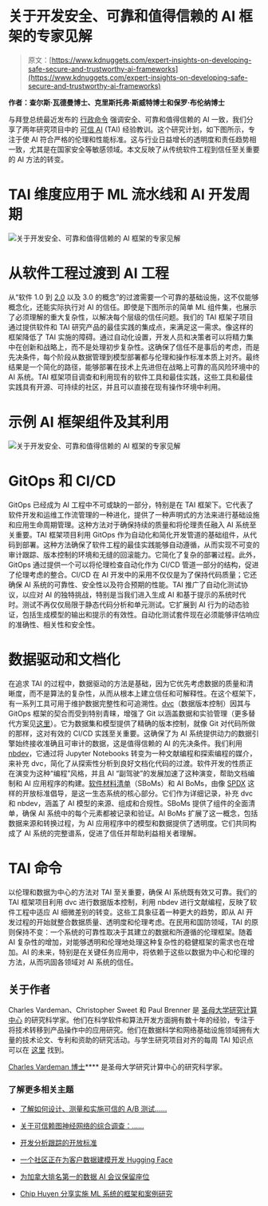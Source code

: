 # 关于开发安全、可靠和值得信赖的 AI 框架的专家见解

> 原文：[https://www.kdnuggets.com/expert-insights-on-developing-safe-secure-and-trustworthy-ai-frameworks](https://www.kdnuggets.com/expert-insights-on-developing-safe-secure-and-trustworthy-ai-frameworks)

**作者：查尔斯·瓦德曼博士、克里斯托弗·斯威特博士和保罗·布伦纳博士**

与拜登总统最近发布的 [行政命令](https://www.whitehouse.gov/briefing-room/presidential-actions/2023/10/30/executive-order-on-the-safe-secure-and-trustworthy-development-and-use-of-artificial-intelligence/) 强调安全、可靠和值得信赖的 AI 一致，我们分享了两年研究项目中的 [可信 AI](https://la3d.github.io/nuggets/posts/frameworks-reflection/) (TAI) 经验教训。这个研究计划，如下图所示，专注于使 AI 符合严格的伦理和性能标准。这与行业日益增长的透明度和责任趋势相一致，尤其是在国家安全等敏感领域。本文反映了从传统软件工程到信任至关重要的 AI 方法的转变。

# TAI 维度应用于 ML 流水线和 AI 开发周期

![关于开发安全、可靠和值得信赖的 AI 框架的专家见解](../Images/798e6d38adb8280bedba2f6f87d12238.png)

# 从软件工程过渡到 AI 工程

从“软件 1.0 到 [2.0](https://karpathy.medium.com/software-2-0-a64152b37c35) 以及 3.0 的概念”的过渡需要一个可靠的基础设施，这不仅能够概念化，还能实际执行对 AI 的信任。即使是下图所示的简单 ML 组件集，也展示了必须理解的重大复杂性，以解决每个层级的信任问题。我们的 TAI 框架子项目通过提供软件和 TAI 研究产品的最佳实践的集成点，来满足这一需求。像这样的框架降低了 TAI 实施的障碍。通过自动化设置，开发人员和决策者可以将精力集中在创新和战略上，而不是处理初步复杂性。这确保了信任不是事后的考虑，而是先决条件，每个阶段从数据管理到模型部署都与伦理和操作标准本质上对齐。最终结果是一个简化的路径，能够部署在技术上先进但在战略上可靠的高风险环境中的 AI 系统。TAI 框架项目调查和利用现有的软件工具和最佳实践，这些工具和最佳实践具有开源、可持续的社区，并且可以直接在现有操作环境中利用。

# 示例 AI 框架组件及其利用

![关于开发安全、可靠和值得信赖的 AI 框架的专家见解](../Images/3b159f05e29a903c16cebaced789601d.png)

# GitOps 和 CI/CD

GitOps 已经成为 AI 工程中不可或缺的一部分，特别是在 TAI 框架下。它代表了软件开发和运维工作流管理的一种进化，提供了一种声明式的方法来进行基础设施和应用生命周期管理。这种方法对于确保持续的质量和将伦理责任融入 AI 系统至关重要。TAI 框架项目利用 GitOps 作为自动化和简化开发管道的基础组件，从代码到部署。这种方法确保了软件工程的最佳实践能够自动遵循，从而实现不可变的审计跟踪、版本控制的环境和无缝的回滚能力。它简化了复杂的部署过程。此外，GitOps 通过提供一个可以将伦理检查自动化作为 CI/CD 管道一部分的结构，促进了伦理考虑的整合。CI/CD 在 AI 开发中的采用不仅仅是为了保持代码质量；它还确保 AI 系统的可靠性、安全性以及符合预期的性能。TAI 推广了自动化测试协议，以应对 AI 的独特挑战，特别是当我们进入生成 AI 和基于提示的系统时代时。测试不再仅仅局限于静态代码分析和单元测试。它扩展到 AI 行为的动态验证，包括生成模型的输出和提示的有效性。自动化测试套件现在必须能够评估响应的准确性、相关性和安全性。

# 数据驱动和文档化

在追求 TAI 的过程中，数据驱动的方法是基础，因为它优先考虑数据的质量和清晰度，而不是算法的复杂性，从而从根本上建立信任和可解释性。在这个框架下，有一系列工具可用于维护数据完整性和可追溯性。[dvc](https://dvc.org/)（数据版本控制）因其与 GitOps 框架的契合而受到特别青睐，增强了 Git 以涵盖数据和实验管理（更多替代方案见[这里](https://neptune.ai/blog/best-data-version-control-tools)）。它为数据集和模型提供了精确的版本控制，就像 Git 对代码所做的那样，这对有效的 CI/CD 实践至关重要。这确保了为 AI 系统提供动力的数据引擎始终接收准确且可审计的数据，这是值得信赖的 AI 的先决条件。我们利用 [nbdev](https://nbdev.fast.ai/)，它通过将 Jupyter Notebooks 转变为一种文献编程和探索编程的媒介，来补充 dvc，简化了从探索性分析到良好文档化代码的过渡。软件开发的性质正在演变为这种“编程”风格，并且 AI “副驾驶”的发展加速了这种演变，帮助文档编制和 AI 应用程序的构建。[软件材料清单](https://www.cisa.gov/sbom)（SBoMs）和 AI BoMs，由像 [SPDX](https://spdx.dev/) 这样的开放标准倡导，是这一生态系统的核心部分。它们作为详细记录，补充 dvc 和 nbdev，涵盖了 AI 模型的来源、组成和合规性。SBoMs 提供了组件的全面清单，确保 AI 系统中的每个元素都被记录和验证。AI BoMs 扩展了这一概念，包括数据来源和转换过程，为 AI 应用程序中的模型和数据提供了透明度。它们共同构成了 AI 系统的完整谱系，促进了信任并帮助利益相关者理解。

# TAI 命令

以伦理和数据为中心的方法对 TAI 至关重要，确保 AI 系统既有效又可靠。我们的 TAI 框架项目利用 dvc 进行数据版本控制，利用 nbdev 进行文献编程，反映了软件工程中适应 AI 细微差别的转变。这些工具象征着一种更大的趋势，即从 AI 开发过程的开始就整合数据质量、透明度和伦理考虑。在民用和国防领域，TAI 的原则保持不变：一个系统的可靠性取决于其建立的数据和所遵循的伦理框架。随着 AI 复杂性的增加，对能够透明和伦理地处理这种复杂性的稳健框架的需求也在增加。AI 的未来，特别是在关键任务应用中，将依赖于这些以数据为中心和伦理的方法，从而巩固各领域对 AI 系统的信任。

## 关于作者

Charles Vardeman、Christopher Sweet 和 Paul Brenner 是 [圣母大学研究计算中心](https://crc.nd.edu/) 的研究科学家。他们在科学软件和算法开发方面拥有数十年的经验，专注于将技术转移到产品操作中的应用研究。他们在数据科学和网络基础设施领域拥有大量的技术论文、专利和资助的研究活动。与学生研究项目对齐的每周 TAI 知识点可以在 [这里](https://la3d.github.io/nuggets/slideindex.html) 找到。

**[](https://www.linkedin.com/in/charles-vardeman-7897759)**[Charles Vardeman 博士](https://www.linkedin.com/in/charles-vardeman-7897759)**** 是圣母大学研究计算中心的研究科学家。

### 了解更多相关主题

+   [了解如何设计、测量和实施可信的 A/B 测试……](https://www.kdnuggets.com/2023/01/sphere-design-measure-implement-trustworthy-ab-tests-ronny-kohavi.html)

+   [关于可信赖图神经网络的综合调查：……](https://www.kdnuggets.com/2022/05/comprehensive-survey-trustworthy-graph-neural-networks-privacy-robustness-fairness-explainability.html)

+   [开发分析跟踪的开放标准](https://www.kdnuggets.com/2022/07/developing-open-standard-analytics-tracking.html)

+   [一个社区正在为客户数据建模开发 Hugging Face](https://www.kdnuggets.com/2022/08/objectiv-community-developing-hugging-face-customer-data-modeling.html)

+   [为加拿大排名第一的数据 AI 会议保留座位](https://www.kdnuggets.com/2023/10/bdait-secure-your-seat-for-canadas-1-data-ai-conference)

+   [Chip Huyen 分享实施 ML 系统的框架和案例研究](https://www.kdnuggets.com/2023/02/sphere-chip-huyen-shares-frameworks-case-studies-implementing-ml-systems.html)
